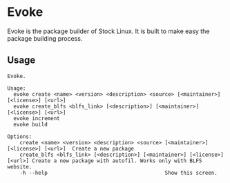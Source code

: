 # Evoke

Evoke is the package builder of Stock Linux. It is built to make easy the package building process.

## Usage
```
Evoke.

Usage:
  evoke create <name> <version> <description> <source> [<maintainer>] [<license>] [<url>]
  evoke create_blfs <blfs_link> [<description>] [<maintainer>] [<license>] [<url>]
  evoke increment
  evoke build

Options:
    create <name> <version> <description> <source> [<maintainer>] [<license>] [<url>]  Create a new package
    create_blfs <blfs_link> [<description>] [<maintainer>] [<license>] [<url>] Create a new package with autofil. Works only with BLFS website.
    -h --help                                      Show this screen.
```

